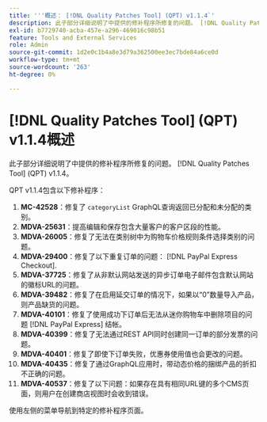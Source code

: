 ```yaml
---
title: '''概述： [!DNL Quality Patches Tool] (QPT) v1.1.4`'
description: 此子部分详细说明了中提供的修补程序所修复的问题。 [!DNL Quality Patches Tool] (QPT) v1.1.4。
exl-id: b7729740-acba-457e-a296-469016c98b51
feature: Tools and External Services
role: Admin
source-git-commit: 1d2e0c1b4a8e3d79a362500ee3ec7bde84a6ce0d
workflow-type: tm+mt
source-wordcount: '263'
ht-degree: 0%

---
```


# [!DNL Quality Patches Tool] (QPT) v1.1.4概述

此子部分详细说明了中提供的修补程序所修复的问题。 [!DNL Quality Patches Tool] (QPT) v1.1.4。

QPT v1.1.4包含以下修补程序：

1. **MC-42528**：修复了 `categoryList` GraphQL查询返回已分配和未分配的类别。
1. **MDVA-25631**：提高编辑和保存包含大量客户的客户区段的性能。
1. **MDVA-26005**：修复了无法在类别树中为购物车价格规则条件选择类别的问题。
1. **MDVA-29400**：修复了以下重复订单的问题： [!DNL PayPal Express Checkout].
1. **MDVA-37725**：修复了从非默认网站发送的异步订单电子邮件包含默认网站的徽标URL的问题。
1. **MDVA-39482**：修复了在启用延交订单的情况下，如果以“0”数量导入产品，则产品缺货的问题。
1. **MDVA-40101**：修复了使用成功下订单后无法从迷你购物车中删除项目的问题 [!DNL PayPal Express] 结帐。
1. **MDVA-40399**：修复了无法通过REST API同时创建同一订单的部分发票的问题。
1. **MDVA-40401**：修复了即使下订单失败，优惠券使用值也会更改的问题。
1. **MDVA-40435**：修复了通过GraphQL应用时，带动态价格的捆绑产品的折扣不正确的问题。
1. **MDVA-40537**：修复了以下问题：如果存在具有相同URL键的多个CMS页面，则用户在创建商店视图时会收到错误。

使用左侧的菜单导航到特定的修补程序页面。
